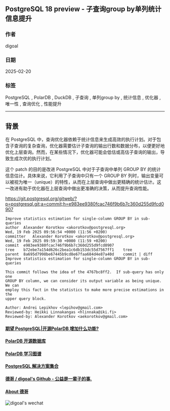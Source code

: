 ## PostgreSQL 18 preview - 子查询group by单列统计信息提升  
                                                                                                      
### 作者                                                                          
digoal                                                                          
                                                                                 
### 日期                                                                               
2025-02-20                                                                     
                                                                              
### 标签                                                                            
PostgreSQL , PolarDB , DuckDB , 子查询 , 单列group by , 统计信息 , 优化器 , 唯一性 , 查询优化 , 性能提升     
                                                                                                     
----                                                                              
                                                                                            
## 背景      
在 PostgreSQL 中，查询优化器依赖于统计信息来生成高效的执行计划。对于包含子查询的复杂查询，优化器需要估计子查询的输出行数和数据分布，以便更好地优化上层查询。然而，在某些情况下，优化器可能会低估或高估子查询的输出，导致生成次优的执行计划。  
  
这个 patch 的目的是改进 PostgreSQL 中对于子查询中单列 GROUP BY 的统计信息估计。具体来说，它利用了子查询中只有一个 GROUP BY 列时，输出变量可以被视为唯一（unique）的特性，从而在上层查询中做出更精确的统计估计。这一改进有助于优化器在上层查询中做出更准确的决策，从而提升查询性能。  
  
https://git.postgresql.org/gitweb/?p=postgresql.git;a=commit;h=e983ee9380fcac746f9b6b7c360d255d9fcd0907  
```  
Improve statistics estimation for single-column GROUP BY in sub-queries  
author  Alexander Korotkov <akorotkov@postgresql.org>     
Wed, 19 Feb 2025 09:56:54 +0000 (11:56 +0200)  
committer   Alexander Korotkov <akorotkov@postgresql.org>     
Wed, 19 Feb 2025 09:59:30 +0000 (11:59 +0200)  
commit  e983ee9380fcac746f9b6b7c360d255d9fcd0907  
tree    b72ebe7a154d626c2bea1c6db153dc55d7567ff1    tree  
parent  8a695d7998be67445b9cd8e67faa684d4e87a40d    commit | diff  
Improve statistics estimation for single-column GROUP BY in sub-queries  
  
This commit follows the idea of the 4767bc8ff2.  If sub-query has only one  
GROUP BY column, we can consider its output variable as being unique. We can  
employ this fact in the statistics to make more precise estimations in the  
upper query block.  
  
Author: Andrei Lepikhov <lepihov@gmail.com>  
Reviewed-by: Heikki Linnakangas <hlinnaka@iki.fi>  
Reviewed-by: Alexander Korotkov <aekorotkov@gmail.com>  
```  
    
  
#### [期望 PostgreSQL|开源PolarDB 增加什么功能?](https://github.com/digoal/blog/issues/76 "269ac3d1c492e938c0191101c7238216")
  
  
#### [PolarDB 开源数据库](https://openpolardb.com/home "57258f76c37864c6e6d23383d05714ea")
  
  
#### [PolarDB 学习图谱](https://www.aliyun.com/database/openpolardb/activity "8642f60e04ed0c814bf9cb9677976bd4")
  
  
#### [PostgreSQL 解决方案集合](../201706/20170601_02.md "40cff096e9ed7122c512b35d8561d9c8")
  
  
#### [德哥 / digoal's Github - 公益是一辈子的事.](https://github.com/digoal/blog/blob/master/README.md "22709685feb7cab07d30f30387f0a9ae")
  
  
#### [About 德哥](https://github.com/digoal/blog/blob/master/me/readme.md "a37735981e7704886ffd590565582dd0")
  
  
![digoal's wechat](../pic/digoal_weixin.jpg "f7ad92eeba24523fd47a6e1a0e691b59")
  
